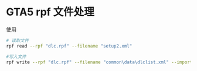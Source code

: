 # GTA5  rpf 文件处理

使用

```sh
# 读取文件
rpf read --rpf "dlc.rpf" --filename "setup2.xml"

#写入文件
rpf write --rpf "dlc.rpf" --filename "common\data\dlclist.xml" --importfile "dlclist.xml"
```

